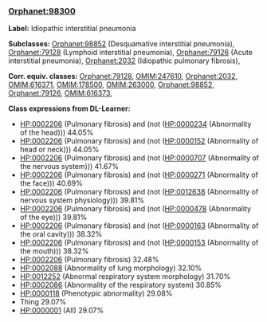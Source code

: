 
### [Orphanet:98300](http://www.orpha.net/ORDO/Orphanet_98300)
**Label:** Idiopathic interstitial pneumonia

**Subclasses:** [Orphanet:98852](http://www.orpha.net/ORDO/Orphanet_98852) (Desquamative interstitial pneumonia), [Orphanet:79128](http://www.orpha.net/ORDO/Orphanet_79128) (Lymphoid interstitial pneumonia), [Orphanet:79126](http://www.orpha.net/ORDO/Orphanet_79126) (Acute interstitial pneumonia), [Orphanet:2032](http://www.orpha.net/ORDO/Orphanet_2032) (Idiopathic pulmonary fibrosis), 

**Corr. equiv. classes:** [Orphanet:79128](http://www.orpha.net/ORDO/Orphanet_79128), [OMIM:247610](http://purl.obolibrary.org/obo/OMIM_247610), [Orphanet:2032](http://www.orpha.net/ORDO/Orphanet_2032), [OMIM:616371](http://purl.obolibrary.org/obo/OMIM_616371), [OMIM:178500](http://purl.obolibrary.org/obo/OMIM_178500), [OMIM:263000](http://purl.obolibrary.org/obo/OMIM_263000), [Orphanet:98852](http://www.orpha.net/ORDO/Orphanet_98852), [Orphanet:79126](http://www.orpha.net/ORDO/Orphanet_79126), [OMIM:616373](http://purl.obolibrary.org/obo/OMIM_616373), 

**Class expressions from DL-Learner:**

- [HP:0002206](http://purl.obolibrary.org/obo/HP_0002206) (Pulmonary fibrosis) and (not ([HP:0000234](http://purl.obolibrary.org/obo/HP_0000234) (Abnormality of the head))) 44.05%
- [HP:0002206](http://purl.obolibrary.org/obo/HP_0002206) (Pulmonary fibrosis) and (not ([HP:0000152](http://purl.obolibrary.org/obo/HP_0000152) (Abnormality of head or neck))) 44.05%
- [HP:0002206](http://purl.obolibrary.org/obo/HP_0002206) (Pulmonary fibrosis) and (not ([HP:0000707](http://purl.obolibrary.org/obo/HP_0000707) (Abnormality of the nervous system))) 41.67%
- [HP:0002206](http://purl.obolibrary.org/obo/HP_0002206) (Pulmonary fibrosis) and (not ([HP:0000271](http://purl.obolibrary.org/obo/HP_0000271) (Abnormality of the face))) 40.69%
- [HP:0002206](http://purl.obolibrary.org/obo/HP_0002206) (Pulmonary fibrosis) and (not ([HP:0012638](http://purl.obolibrary.org/obo/HP_0012638) (Abnormality of nervous system physiology))) 39.81%
- [HP:0002206](http://purl.obolibrary.org/obo/HP_0002206) (Pulmonary fibrosis) and (not ([HP:0000478](http://purl.obolibrary.org/obo/HP_0000478) (Abnormality of the eye))) 39.81%
- [HP:0002206](http://purl.obolibrary.org/obo/HP_0002206) (Pulmonary fibrosis) and (not ([HP:0000163](http://purl.obolibrary.org/obo/HP_0000163) (Abnormality of the oral cavity))) 38.32%
- [HP:0002206](http://purl.obolibrary.org/obo/HP_0002206) (Pulmonary fibrosis) and (not ([HP:0000153](http://purl.obolibrary.org/obo/HP_0000153) (Abnormality of the mouth))) 38.32%
- [HP:0002206](http://purl.obolibrary.org/obo/HP_0002206) (Pulmonary fibrosis) 32.48%
- [HP:0002088](http://purl.obolibrary.org/obo/HP_0002088) (Abnormality of lung morphology) 32.10%
- [HP:0012252](http://purl.obolibrary.org/obo/HP_0012252) (Abnormal respiratory system morphology) 31.70%
- [HP:0002086](http://purl.obolibrary.org/obo/HP_0002086) (Abnormality of the respiratory system) 30.85%
- [HP:0000118](http://purl.obolibrary.org/obo/HP_0000118) (Phenotypic abnormality) 29.08%
- Thing 29.07%
- [HP:0000001](http://purl.obolibrary.org/obo/HP_0000001) (All) 29.07%


